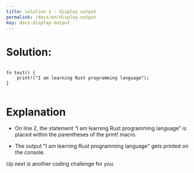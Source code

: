 ```yaml
---
title: solution 1 - display output
permalink: /docs/en/display-output
key: docs-display-output
---
```


# Solution: 

```

fn test() {
    print!("I am learning Rust programming language");
}


```

# Explanation 

 - On line 2, the statement “I am learning Rust programming language” is placed within the parentheses of the print! macro.

 - The output "I am learning Rust programming language" gets printed on the console.

Up next is another coding challenge for you.
